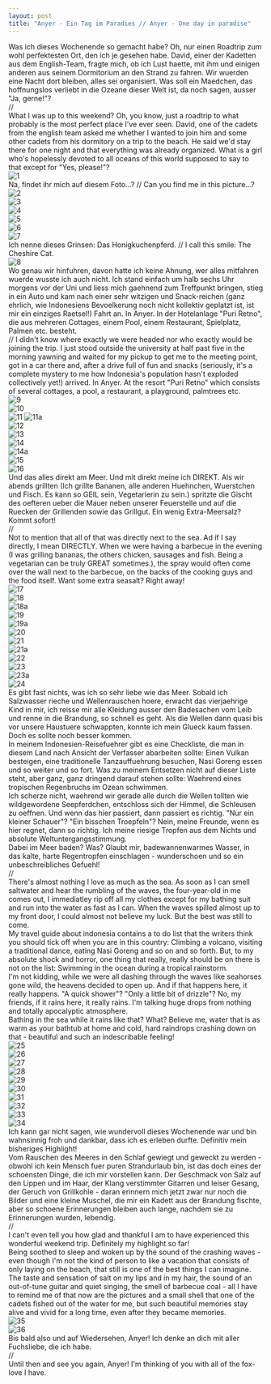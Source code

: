 ```yaml
---
layout: post
title: "Anyer - Ein Tag im Paradies // Anyer - One day in paradise"
---
```


Was ich dieses Wochenende so gemacht habe? Oh, nur einen Roadtrip zum wohl perfektesten Ort, den ich je gesehen habe. David, einer der Kadetten aus dem English-Team, fragte mich, ob ich Lust haette, mit ihm und einigen anderen aus seinem Dormitorium an den Strand zu fahren. Wir wuerden eine Nacht dort bleiben, alles sei organisiert. 
Was soll ein Maedchen, das hoffnungslos verliebt in die Ozeane dieser Welt ist, da noch sagen, ausser "Ja, gerne!"?   
//  
What I was up to this weekend? Oh, you know, just a roadtrip to what probably is the most perfect place I've ever seen. David, one of the cadets from the english team asked me whether I wanted to join him and some other cadets from his dormitory on a trip to the beach. He said we'd stay there for one night and that everything was already organized. What is a girl who's hopelessly devoted to all oceans of this world supposed to say to that except for "Yes, please!"?  
![1](https://farm4.staticflickr.com/3840/14399834140_09b3882d05_c.jpg)  
Na, findet ihr mich auf diesem Foto...? // Can you find me in this picture...?  
![2](https://farm3.staticflickr.com/2906/14400040257_db121c3073_c.jpg)  
![3](https://farm6.staticflickr.com/5540/14584639424_db3acffaf8_c.jpg)  
![4](https://farm6.staticflickr.com/5514/14583155041_c4a592f1df_c.jpg)  
![5](https://farm3.staticflickr.com/2902/14399852878_155eb30023_c.jpg)  
![6](https://farm3.staticflickr.com/2898/14585690762_b156cbb762_c.jpg)  
![7](https://farm6.staticflickr.com/5278/14399861378_e1e2b3fbd4_c.jpg)  
Ich nenne dieses Grinsen: Das Honigkuchenpferd. // I call this smile: The Cheshire Cat.  
![8](https://farm4.staticflickr.com/3879/14584593714_d924c42e0a_c.jpg)  
Wo genau wir hinfuhren, davon hatte ich keine Ahnung, wer alles mitfahren wuerde wusste ich auch nicht. Ich stand einfach um halb sechs Uhr morgens vor der Uni und liess mich gaehnend zum Treffpunkt bringen, stieg in ein Auto und kam nach einer sehr witzigen und Snack-reichen (ganz ehrlich, wie Indonesiens Bevoelkerung noch nicht kollektiv geplatzt ist, ist mir ein einziges Raetsel!) Fahrt an. In Anyer. In der Hotelanlage "Puri Retno", die aus mehreren Cottages, einem Pool, einem Restaurant, Spielplatz, Palmen etc. besteht.  
//
I didn't know where exactly we were headed nor who exactly would be joining the trip. I just stood outside the university at half past five in the morning yawning and waited for my pickup to get me to the meeting point, got in a car there and, after a drive full of fun and snacks (seriously, it's a complete mystery to me how Indonesia's population hasn't exploded collectively yet!) arrived. In Anyer. At the resort "Puri Retno" which consists of several cottages, a pool, a restaurant, a playground, palmtrees etc.  
![9](https://farm6.staticflickr.com/5479/14606471163_342e68fdfb_c.jpg)  
![10](https://farm6.staticflickr.com/5572/14606488363_f3a478a760_c.jpg)  
![11](https://farm4.staticflickr.com/3922/14563334476_97bebe625c_c.jpg) 
![11a](https://farm4.staticflickr.com/3900/14399897937_e1216b13df_c.jpg)  
![12](https://farm6.staticflickr.com/5572/14399759068_e3aa4575cf_c.jpg)  
![13](https://farm3.staticflickr.com/2933/14582964941_7334b5ec96_c.jpg)  
![14](https://farm3.staticflickr.com/2940/14399710298_11058b9d78_c.jpg)  
![14a](https://farm4.staticflickr.com/3890/14399649970_ce16bf5dcc_c.jpg)  
![15](https://farm6.staticflickr.com/5509/14399720958_8a32828b34_c.jpg)  
![16](https://farm6.staticflickr.com/5556/14584469314_49cb06c854_c.jpg)  
Und das alles direkt am Meer. Und mit direkt meine ich DIREKT. 
Als wir abends grillten (Ich grillte Bananen, alle anderen Huehnchen, Wuerstchen und Fisch. Es kann so GEIL sein, Vegetarierin zu sein.) spritzte die Gischt des oefteren ueber die Mauer neben unserer Feuerstelle und auf die Ruecken der Grillenden sowie das Grillgut. Ein wenig Extra-Meersalz? Kommt sofort!  
//  
Not to mention that all of that was directly next to the sea. Ad if I say directly, I mean DIRECTLY. When we were having a barbecue in the evening (I was grilling bananas, the others chicken, sausages and fish. Being a vegetarian can be truly GREAT sometimes.), the spray would often come over the wall next to the barbecue, on the backs of the cooking guys and the food itself. Want some extra seasalt? Right away!  
![17](https://farm3.staticflickr.com/2895/14586353655_7d03738a72_c.jpg)  
![18](https://farm4.staticflickr.com/3883/14398756820_8278bd6808_c.jpg)  
![18a](https://farm4.staticflickr.com/3900/14584859732_3dd86bfc8b_c.jpg)  
![19](https://farm4.staticflickr.com/3913/14399941627_a69e13f405_c.jpg)  
![19a](https://farm4.staticflickr.com/3867/14605748793_94a07663b2_c.jpg)  
![20](https://farm6.staticflickr.com/5516/14399758539_1c22587770_c.jpg)  
![21](https://farm3.staticflickr.com/2932/14399745209_d56253bf7b_c.jpg)  
![21a](https://farm4.staticflickr.com/3879/14562557916_738f2ae9ef_c.jpg)  
![22](https://farm6.staticflickr.com/5544/14563296246_8fc9e025a7_c.jpg)  
![23](https://farm4.staticflickr.com/3889/14399747329_0f82450245_c.jpg)  
![23a](https://farm4.staticflickr.com/3903/14582297401_88f39c4957_c.jpg)  
![24](https://farm3.staticflickr.com/2900/14399713118_07af96c95c_c.jpg)  
Es gibt fast nichts, was ich so sehr liebe wie das Meer. Sobald ich Salzwasser rieche und Wellenrauschen hoere, erwacht das vierjaehrige Kind in mir, ich reisse mir alle Kleidung ausser den Badesachen vom Leib und renne in die Brandung, so schnell es geht. Als die Wellen dann quasi bis vor unsere Haustuere schwappten, konnte ich mein Glueck kaum fassen. Doch es sollte noch besser kommen.  
In meinem Indonesien-Reisefuehrer gibt es eine Checkliste, die man in diesem Land nach Ansicht der Verfasser abarbeiten sollte: Einen Vulkan besteigen, eine traditionelle Tanzauffuehrung besuchen, Nasi Goreng essen und so weiter und so fort. Was zu meinem Entsetzen nicht auf dieser Liste steht, aber ganz, ganz dringend darauf stehen sollte: Waehrend eines tropischen Regenbruchs im Ozean schwimmen.  
Ich scherze nicht, waehrend wir gerade alle durch die Wellen tollten wie wildgewordene Seepferdchen, entschloss sich der Himmel, die Schleusen zu oeffnen. Und wenn das hier passiert, dann passiert es richtig. "Nur ein kleiner Schauer"? "Ein bisschen Troepfeln"? Nein, meine Freunde, wenn es hier regnet, dann so richtig. Ich meine riesige Tropfen aus dem Nichts und absolute Weltuntergangsstimmung.  
Dabei im Meer baden? Was? Glaubt mir, badewannenwarmes Wasser, in das kalte, harte Regentropfen einschlagen - wunderschoen und so ein unbeschreibliches Gefuehl!  
//  
There's almost nothing I love as much as the sea. As soon as I can smell saltwater and hear the rumbling of the waves, the four-year-old in me comes out, I immediatley rip off all my clothes except for my bathing suit and run into the water as fast as I can. When the waves spilled almost up to my front door, I could almost not believe my luck. But the best was still to come.  
My travel guide about indonesia contains a to do list that the writers think you should tick off when you are in this country: Climbing a volcano, visiting a traditional dance, eating Nasi Goreng and so on and so forth. But, to my absolute shock and horror, one thing that really, really should be on there is not on the list: Swimming in the ocean during a tropical rainstorm.  
I'm not kidding, while we were all dashing through the waves like seahorses gone wild, the heavens decided to open up. And if that happens here, it really happens. "A quick shower"? "Only a little bit of drizzle"? No, my friends, if it rains here, it really rains. I'm talking huge drops from nothing and totally apocalyptic atmosphere.  
Bathing in the sea while it rains like that? What? Believe me, water that is as warm as your bathtub at home and cold, hard raindrops crashing down on that - beautiful and such an indescribable feeling!  
![25](https://farm6.staticflickr.com/5507/14582246461_7a34c47c00_c.jpg)  
![26](https://farm3.staticflickr.com/2920/14562520206_8354436888_c.jpg)  
![27](https://farm6.staticflickr.com/5513/14582215031_edd8160966_c.jpg)  
![28](https://farm4.staticflickr.com/3895/14398904919_e3d5c779ea_c.jpg)  
![29](https://farm6.staticflickr.com/5472/14399145187_4e532b8f11_c.jpg)  
![30](https://farm4.staticflickr.com/3850/14584783392_170f3d20b5_c.jpg)  
![31](https://farm6.staticflickr.com/5471/14585493115_ea14dbb236_c.jpg)  
![32](https://farm4.staticflickr.com/3896/14398895638_d6f9658360_c.jpg)  
![33](https://farm4.staticflickr.com/3885/14399079377_738568c4fd_c.jpg)  
![34](https://farm3.staticflickr.com/2911/14585516845_9c2d174f25_c.jpg)  
Ich kann gar nicht sagen, wie wundervoll dieses Wochenende war und bin wahnsinnig froh und dankbar, dass ich es erleben durfte. Definitiv mein bisheriges Highlight!  
Vom Rauschen des Meeres in den Schlaf gewiegt und geweckt zu werden - obwohl ich kein Mensch fuer puren Strandurlaub bin, ist das doch eines der schoensten Dinge, die ich mir vorstellen kann. Der Geschmack von Salz auf den Lippen und im Haar, der Klang verstimmter Gitarren und leiser Gesang, der Geruch von Grillkohle - daran erinnern mich jetzt zwar nur noch die Bilder und eine kleine Muschel, die mir ein Kadett aus der Brandung fischte, aber so schoene Erinnerungen bleiben auch lange, nachdem sie zu Erinnerungen wurden, lebendig.  
//  
I can't even tell you how glad and thankful I am to have experienced this wonderful weekend trip. Definitely my highlight so far!  
Being soothed to sleep and woken up by the sound of the crashing waves - even though I'm not the kind of person to like a vacation that consists of only laying on the beach, that still is one of the best things I can imagine. The taste and sensation of salt on my lips and in my hair, the sound of an out-of-tune guitar and quiet singing, the smell of barbecue coal - all I have to remind me of that now are the pictures and a small shell that one of the cadets fished out of the water for me, but such beautiful memories stay alive and vivid for a long time, even after they became memories.   
![35](https://farm4.staticflickr.com/3926/14585454315_4fe11699bc_c.jpg)  
![36](https://farm4.staticflickr.com/3871/14399031587_6eafd234e1_c.jpg)  
Bis bald also und auf Wiedersehen, Anyer! Ich denke an dich mit aller Fuchsliebe, die ich habe.  
//  
Until then and see you again, Anyer! I'm thinking of you with all of the fox-love I have.  